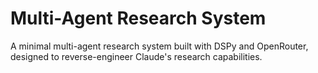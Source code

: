 # Multi-Agent Research System

A minimal multi-agent research system built with DSPy and OpenRouter, designed to reverse-engineer Claude's research capabilities.
